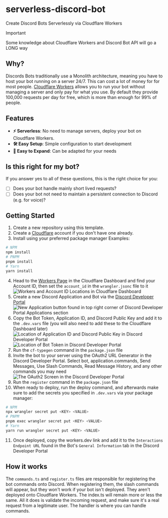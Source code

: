 # serverless-discord-bot

Create Discord Bots Serverlessly via Cloudflare Workers

> [!IMPORTANT]
> Some knowledge about Cloudflare Workers and Discord Bot API will go a LONG way

## Why?

Discords Bots traditionally use a Monolith architecture, meaning you have to host your bot running on a server 24/7. This can cost a lot of money for for most people. [Cloudflare Workers](https://workers.cloudflare.com/) allows you to run your bot without managing a server and only pay for what you use. By default they provide 100,000 requests per day for free, which is more than enough for 99% of people.

## Features

- **⚡ Serverless**: No need to manage servers, deploy your bot on Cloudflare Workers.
- **🛠️ Easy Setup**: Simple configuration to start development
- **🚀 Easy to Expand**: Can be adapted for your needs

## Is this right for my bot?

If you answer yes to all of these questions, this is the right choice for you:

- [ ] Does your bot handle mainly short lived requests?
- [ ] Does your bot not need to maintain a persistent connection to Discord (e.g. for voice)?

## Getting Started

1. Create a new repository using this template.
2. Create a [Cloudflare](https://dash.cloudflare.com/login?redirect_uri=https%3A%2F%2Fdash.cloudflare.com%2F%3Faccount%3Dworkers) account if you don't have one already.
3. Install using your preferred package manager
   Examples:

```bash
# NPM
npm install
# PNPM
pnpm install
# Yarn
yarn install
```

4. Head to the [Workers Page](https://dash.cloudflare.com/?account=workers) in the Cloudflare Dashboard and find your Account ID, then set the `account_id` in the `wrangler.jsonc` file to it
   ![Workers and Account ID Locations in Cloudflare Dashboard](https://github.com/user-attachments/assets/fcae2eab-0d3b-4ac2-bfd9-d9fd3815a8ff)
5. Create a new Discord Application and Bot via the [Discord Developer Portal](https://discord.com/developers/applications)
   ![New Application button found in top right corner of Discord Developer Portal Applications section](https://github.com/user-attachments/assets/8a74108a-e83b-4ba3-912a-a35504afbde2)
6. Copy the Bot Token, Application ID, and Discord Public Key and add it to the `.dev.vars` file (you will also need to add these to the Cloudflare Dashboard later)
   ![Location of Application ID and Discord Public Key in Discord Developer Portal](https://github.com/user-attachments/assets/52d80660-b97c-4045-9bb5-10894645912a)
   ![Location of Bot Token in Discord Developer Portal](https://github.com/user-attachments/assets/3ea176fd-4e0f-4e6e-b443-bc71522a12da)
7. Run the `cf-typegen` command in the `package.json` file
8. Invite the bot to your server using the OAuth2 URL Generator in the Discord Developer Portal. Select bot, application.commands, Send Messages, Use Slash Commands, Read Message History, and any other commands you may need
   ![The OAuth2 Screen in the Discord Developer Portal](https://github.com/user-attachments/assets/9a93b0d5-16f5-459d-ab4e-c471a6165898)
9. Run the `register` command in the `package.json` file
10. When ready to deploy, run the deploy command, and afterwards make sure to add the secrets you specified in `.dev.vars` via your package manager:

```bash
# NPM
npx wrangler secret put <KEY> <VALUE>
# PNPM
pnpm exec wrangler secret put <KEY> <VALUE>
# Yarn
yarn run wrangler secret put <KEY> <VALUE>
```

11. Once deployed, copy the workers.dev link and add it to the `Interactions Endpoint URL` found in the Bot's `General Information` tab in the Discord Developer Portal

## How it works

The `commands.ts` and `register.ts` files are responsible for registering the bot commands onto Discord. When registering them, the slash commands will appear, but they won't work if your bot isn't deployed. They aren't deployed onto Cloudflare Workers. The index.ts will remain more or less the same. All it does is validate the incoming request, and make sure it's a real request from a legitimate user. The handler is where you can handle commands.
